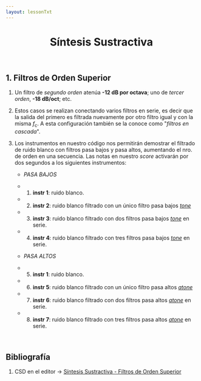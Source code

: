 ```yaml
---
layout: lessonTxt
---
```


# <center> Síntesis Sustractiva </center>

<br>

## 1. Filtros de Orden Superior

1. Un filtro de <i>segundo orden</i> atenúa <b>-12 dB por octava</b>; uno de <i>tercer orden</i>, <b>-18 dB/oct</b>; etc.

2. Estos casos se realizan conectando varios filtros en serie, es decir que la salida del primero es filtrada nuevamente por otro filtro igual y con la misma <i>f</i><sub>c</sub>. A esta configuración también se la conoce como "<i>filtros en cascada</i>".

3. Los instrumentos en nuestro código nos permitirán demostrar el filtrado de ruido blanco con filtros pasa bajos y pasa altos, aumentando el nro. de orden en una secuencia. Las notas en nuestro <i>score</i> activarán por dos segundos a los siguientes instrumentos:

      - <i> PASA BAJOS </i>
      
      - 1) <b>instr 1</b>: ruido blanco.
      
      - 2) <b>instr 2</b>: ruido blanco filtrado con un único filtro pasa bajos <a href="http://www.csounds.com/manual/html/tone.html"><i>tone</i></a>

      - 3) <b>instr 3</b>: ruido blanco filtrado con dos filtros pasa bajos <a href="http://www.csounds.com/manual/html/tone.html"><i>tone</i></a> en serie.

      - 4) <b>instr 4</b>: ruido blanco filtrado con tres filtros pasa bajos <a href="http://www.csounds.com/manual/html/tone.html"><i>tone</i></a> en serie.
     
      - <i> PASA ALTOS </i>
      
      - 5) <b>instr 1</b>: ruido blanco.
      
      - 6) <b>instr 5</b>: ruido blanco filtrado con un único filtro pasa altos <a href="http://www.csounds.com/manual/html/atone.html"><i>atone</i></a>

      - 7) <b>instr 6</b>: ruido blanco filtrado con dos filtros pasa altos <a href="http://www.csounds.com/manual/html/atone.html"><i>atone</i></a> en serie.

      - 8) <b>instr 7</b>: ruido blanco filtrado con tres filtros pasa altos <a href="http://www.csounds.com/manual/html/atone.html"><i>atone</i></a> en serie.

<br>

## Bibliografía

1. CSD en el editor -> <a href="{{site.baseurl}}/lessons/sintesis_aditiva/side_projects/sintesis_sustractiva/Capitulo1/sustractiva_1.3/sustractiva_1.3.csd">Síntesis Sustractiva - Filtros de Orden Superior</a>

<br>
